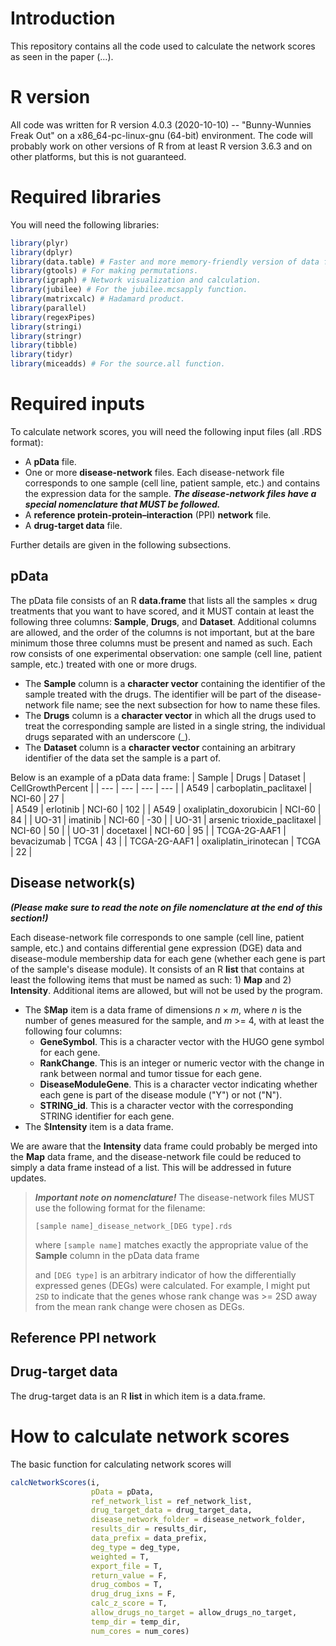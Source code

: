 # Introduction
This repository contains all the code used to calculate the network scores as seen in the paper (...). 

# R version
All code was written for R version 4.0.3 (2020-10-10) -- "Bunny-Wunnies Freak Out" on a x86_64-pc-linux-gnu (64-bit) environment. The code will probably work on other versions of R from at least R version 3.6.3 and on other platforms, but this is not guaranteed. 

# Required libraries
You will need the following libraries:
```R
library(plyr)
library(dplyr)
library(data.table) # Faster and more memory-friendly version of data frames. 
library(gtools) # For making permutations. 
library(igraph) # Network visualization and calculation. 
library(jubilee) # For the jubilee.mcsapply function.
library(matrixcalc) # Hadamard product. 
library(parallel)
library(regexPipes)
library(stringi)
library(stringr)
library(tibble)
library(tidyr)
library(miceadds) # For the source.all function. 
```

# Required inputs
To calculate network scores, you will need the following input files (all .RDS format):
- A **pData** file.
- One or more **disease-network** files. Each disease-network file corresponds to one sample (cell line, patient sample, etc.) and contains the expression data for the sample. ***The disease-network files have a special nomenclature that MUST be followed.***
- A **reference protein-protein–interaction** (PPI) **network** file.
- A **drug-target data** file.

Further details are given in the following subsections.

## pData
The pData file consists of an R **data.frame** that lists all the samples × drug treatments that you want to have scored, and it MUST contain at least the following three columns: **Sample**, **Drugs**, and **Dataset**. 
Additional columns are allowed, and the order of the columns is not important, but at the bare minimum those three columns must be present and named as such. 
Each row consists of one experimental observation: one sample (cell line, patient sample, etc.) treated with one or more drugs. 

- The **Sample** column is a **character vector** containing the identifier of the sample treated with the drugs. The identifier will be part of the disease-network file name; see the next subsection for how to name these files.
- The **Drugs** column is a **character vector** in which all the drugs used to treat the corresponding sample are listed in a single string, the individual drugs separated with an underscore (_).
- The **Dataset** column is a **character vector** containing an arbitrary identifier of the data set the sample is a part of.

Below is an example of a pData data frame:
| Sample | Drugs | Dataset | CellGrowthPercent |
| ---         |     ---      |          --- |     ---      |
| A549   | carboplatin_paclitaxel    | NCI-60    | 27   |  
| A549     | erlotinib       | NCI-60      | 102   |
| A549   | oxaliplatin_doxorubicin     | NCI-60    | 84    |
| UO-31     | imatinib       | NCI-60      | -30   |
| UO-31   | arsenic trioxide_paclitaxel     | NCI-60    | 50    |
| UO-31     | docetaxel       | NCI-60      | 95   |
| TCGA-2G-AAF1   | bevacizumab     | TCGA    | 43    |
| TCGA-2G-AAF1     | oxaliplatin_irinotecan      | TCGA      | 22    |

## Disease network(s)
***(Please make sure to read the note on file nomenclature at the end of this section!)***

Each disease-network file corresponds to one sample (cell line, patient sample, etc.) and contains differential gene expression (DGE) data and disease-module membership data for each gene (whether each gene is part of the sample's disease module). It consists of an R **list** that contains at least the following items that must be named as such: 1) **Map** and 2) **Intensity**. Additional items are allowed, but will not be used by the program. 

- The $**Map** item is a data frame of dimensions *n* × *m*, where *n* is the number of genes measured for the sample, and *m* >= 4, with at least the following four columns:
  - **GeneSymbol**. This is a character vector with the HUGO gene symbol for each gene. 
  - **RankChange**. This is an integer or numeric vector with the change in rank between normal and tumor tissue for each gene. 
  - **DiseaseModuleGene**. This is a character vector indicating whether each gene is part of the disease module ("Y") or not ("N"). 
  - **STRING_id**. This is a character vector with the corresponding STRING identifier for each gene. 
- The $**Intensity** item is a data frame.

We are aware that the **Intensity** data frame could probably be merged into the **Map** data frame, and the disease-network file could be reduced to simply a data frame instead of a list. This will be addressed in future updates. 

> ***Important note on nomenclature!*** The disease-network files MUST use the following format for the filename: 
> 
> `[sample name]_disease_network_[DEG type].rds`
> 
> where `[sample name]` matches exactly the appropriate value of the **Sample** column in the pData data frame
> 
> and `[DEG type]` is an arbitrary indicator of how the differentially expressed genes (DEGs) were calculated. For example, I might put `2SD` to indicate that the genes whose rank change was >= 2SD away from the mean rank change were chosen as DEGs.

## Reference PPI network
## Drug-target data
The drug-target data is an R **list** in which item is a data.frame. 

# How to calculate network scores
The basic function for calculating network scores will 
```R
calcNetworkScores(i, 
                  pData = pData, 
                  ref_network_list = ref_network_list, 
                  drug_target_data = drug_target_data, 
                  disease_network_folder = disease_network_folder, 
                  results_dir = results_dir, 
                  data_prefix = data_prefix, 
                  deg_type = deg_type, 
                  weighted = T, 
                  export_file = T, 
                  return_value = F, 
                  drug_combos = T, 
                  drug_drug_ixns = F, 
                  calc_z_score = T, 
                  allow_drugs_no_target = allow_drugs_no_target, 
                  temp_dir = temp_dir, 
                  num_cores = num_cores)
```
